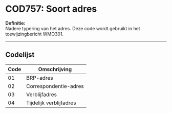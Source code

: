 # COD757: Soort adres

**Definitie:**  
Nadere typering van het adres. Deze code wordt gebruikt in het toewijzingbericht WMO301.

---

## Codelijst

| Code | Omschrijving |
|------|--------------|
| 01 | BRP-adres |
| 02 | Correspondentie-adres |
| 03 | Verblijfadres |
| 04 | Tijdelijk verblijfadres |
